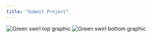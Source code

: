 ```yaml
---
title: "Submit Project"
---
```


<!-- swirl -->
<column class="ecosystem__green-swirl__top" mode="full">
  <block>
    <img class="get-scrt__align-img" src="/img/icons/swirl-green-top.svg" alt="Green swirl top graphic" loading="lazy"/> 
  </block>
</column>

<column class="submit-proyect-page-form">
  <block>
    <submit-project />
  </block>
</column>

<!-- swirl -->
<column class="ecosystem__green-swirl__bottom" mode="full">
  <block>
    <img class="get-scrt__align-img" src="/img/icons/swirl-green-bottom.svg" alt="Green swirl bottom graphic" loading="lazy"/>
  </block>
</column>

